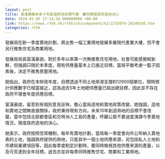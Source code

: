 ```yaml
---
layout: post
title: 甯漢豪稱未來十年創造熟地目標不變　籲勿猜度政府造地決心
date: 2024-01-05 17:14:34.000000000 +08:00
link: https://news.rthk.hk/rthk/ch/component/k2/1735074-20240105.htm
categories: rthk
---
```


發展局在新一季度賣地計劃，將出售一幅工業用地發展多層現代產業大樓，但不會另行推售住宅及商業用地。

發展局局長甯漢豪說，對於多年以來第一次無推售住宅用地，社會可能感覺較新鮮，但強調只限於本季度，現有供應量基本上已接近目標，當局平衡考慮一籃子因素後，決定不推售房屋用地。

她指出，政府在本財政年度，目標透過不同土地來源支撐約12900個單位，現時預計供應數字已相當接近，認為過去5年土地總供應量已超出總目標，因此並不存在政府不理會年度供應目標。

甯漢豪說，留意到有個別意見反映，擔心當局造地和賣地政策改變，她強調，造地和賣地之間無直接關係，政府秉持現有方向，未來10年創造熟地的目標不會改變，當中包括北部都會區和交椅洲人工島的產量，呼籲公眾不要過度演譯今季賣地情況，猜度政府造地的決心。

她表示，政府按照恆常機制，每年有賣地計劃，當局每一季度會向外公布納入賣地表的土地，強調政府提供的熟地，只是其中一個土地供應來源，另包括私人土地和市建局重建項目等，因此每季度制定計劃時，要同時檢視其他供應來源的產量，以及可否達到全年目標，過去亦並非每季同時推售住宅、商業和工業用地。

